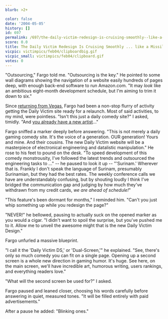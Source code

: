 ```yaml
---
blurb: >2+

color: false
date: '2004-05-05'
history: []
id: 697
permalink: /697/the-daily-victim-redesign-is-cruising-smoothly--like-a-missile/
score: 0.0
title: The Daily Victim Redesign Is Cruising Smoothly ... like a Missile.
vicpic: victimpics/feb04/clipboardbig.gif
vicpic_small: victimpics/feb04/clipboard.gif
votes: 0
---
```


"Outsourcing," Fargo told me. "Outsourcing is the key." He pointed to
some wall diagrams showing the navigation of a website easily hundreds
of pages deep, with enough back-end software to run Amazon.com. "It may
*look* like an ambitious eight-month development schedule, but I'm
aiming to trim it down to six."

Since [returning from Vegas](%ARTICLE[694]%), Fargo had been a
non-stop flurry of activity getting the Daily Victim site ready for a
relaunch. Most of said activities, to my mind, were pointless. "Isn't
this just a daily comedy site?" I asked, timidly. "And [you already have
a new artist](%ARTICLE[696]%)..."

Fargo sniffed a marker deeply before answering. "This is not merely a
daily gaming comedy site. It's the voice of a generation. OUR
generation! Yours and mine. And their cousins. The new Daily Victim
website will be a masterpiece of electronical engineering and datalistic
manipulation." He rose to his feet to pound on the desk. "To speed
development of this comedy monstrousity, I've followed the latest trends
and outsourced the engineering tasks to ..." -- he paused to look it up
-- "'Surinam.' Wherever that is. Frankly I don't speak the language of
Surinam, presumably Surinamian, but they had the best rates. The weekly
conference calls we have are understandably confusing, but by shouting
loudly I think I've bridged the communication gap and judging by how
much they've withdrawn from my credit cards, *we are ahead of
schedule!*"

"This feature's been dormant for months," I reminded him. "Can't you
just whip something up while you redesign the page?"

"NEVER!" he bellowed, pausing to actually suck on the opened marker as
you would a cigar. "I didn't want to spoil the surprise, but you've
pushed me to it. Allow me to unveil the awesome might that is the new
Daily Victim Design."

Fargo unfurled a massive blueprint.

"I call it the 'Daily Victim DS,' or 'Dual-Screen,'" he explained. "See,
there's only so much comedy you can fit on a single page. Opening up a
second screen is a whole new direction in gaming humor. It's huge. See
here, on the main screen, we'll have incredible art, humorous writing,
users rankings, and everything readers love."

"What will the second screen be used for?" I asked.

Fargo paused and leaned closer, choosing his words carefully before
answering in quiet, measured tones. "It will be filled entirely with
paid advertisements."

After a pause he added: "Blinking ones."